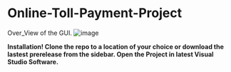 # Online-Toll-Payment-Project
Over_View of the GUI.
![image](https://user-images.githubusercontent.com/68680902/110162727-20860880-7e15-11eb-9452-1049f47bf05b.png)

<b>Installation!<b>
Clone the repo to a location of your choice or download the lastest prerelease from the sidebar.
Open the Project in latest Visual Studio Software. 

